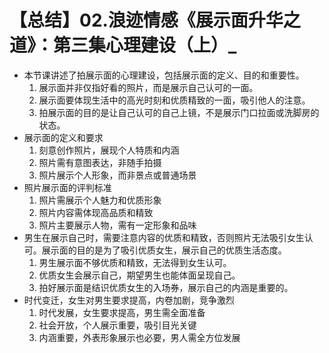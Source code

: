 # 【总结】02.浪迹情感《展示面升华之道》：第三集心理建设（上）_

-   本节课讲述了拍展示面的心理建设，包括展示面的定义、目的和重要性。
    1.  展示面并非仅指好看的照片，而是展示自己认可的一面。
    2.  展示面要体现生活中的高光时刻和优质精致的一面，吸引他人的注意。
    3.  拍展示面的目的是让自己认可的自己上镜，不是展示门口拉面或洗脚房的状态。
-   展示面的定义和要求
    1.  刻意创作照片，展现个人特质和内涵
    2.  照片需有意图表达，非随手拍摄
    3.  照片展示个人形象，而非景点或普通场景
-   照片展示面的评判标准
    1.  照片需展示个人魅力和优质形象
    2.  照片内容需体现高品质和精致
    3.  照片主要展示人物，需有一定形象和品味
-   男生在展示自己时，需要注意内容的优质和精致，否则照片无法吸引女生认可。展示面的目的是为了吸引优质女生，展示自己的优质生活态度。
    1.  男生展示面不够优质和精致，无法得到女生认可。
    2.  优质女生会展示自己，期望男生也能体面呈现自己。
    3.  拍好展示面是结识优质女生的入场券，展示自己的内涵是重要的。
-   时代变迁，女生对男生要求提高，内卷加剧，竞争激烈
    1.  时代发展，女生要求提高，男生需全面准备
    2.  社会开放，个人展示重要，吸引目光关键
    3.  内涵重要，外表形象展示也必要，男人需全方位发展